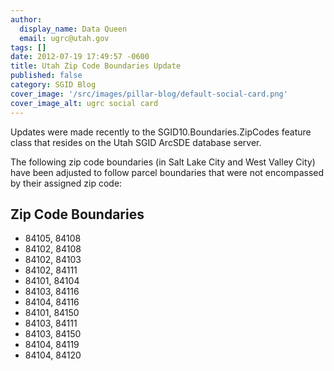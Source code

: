 ```yaml
---
author:
  display_name: Data Queen
  email: ugrc@utah.gov
tags: []
date: 2012-07-19 17:49:57 -0600
title: Utah Zip Code Boundaries Update
published: false
category: SGID Blog
cover_image: '/src/images/pillar-blog/default-social-card.png'
cover_image_alt: ugrc social card
---
```


Updates were made recently to the SGID10.Boundaries.ZipCodes feature class that resides on the Utah SGID ArcSDE database server.

The following zip code boundaries (in Salt Lake City and West Valley City) have been adjusted to follow parcel boundaries that were not encompassed by their assigned zip code:

## Zip Code Boundaries

- 84105, 84108
- 84102, 84108
- 84102, 84103
- 84102, 84111
- 84101, 84104
- 84103, 84116
- 84104, 84116
- 84101, 84150
- 84103, 84111
- 84103, 84150
- 84104, 84119
- 84104, 84120
